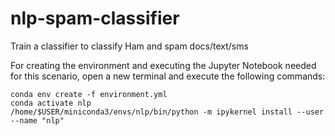# nlp-spam-classifier
Train a classifier to classify Ham and spam docs/text/sms 

For creating the environment and executing the Jupyter Notebook needed for this scenario, open a new terminal and execute the following commands:  

```
conda env create -f environment.yml
conda activate nlp
/home/$USER/miniconda3/envs/nlp/bin/python -m ipykernel install --user --name "nlp"
```
